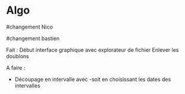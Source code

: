 # Algo

#changement Nico

#changement bastien

Fait : Début interface graphique avec explorateur de fichier
Enlever les doublons

A faire :

- Découpage en intervalle avec
    -soit en choisissant les dates des intervalles
